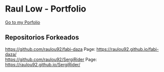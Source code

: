# Raul Low - Portfolio
<a href="https://raulou92.github.io/raullow-portfolio/">Go to my Porfolio</a>

## Repositorios Forkeados
https://github.com/raulou92/fabi-daza Page: https://raulou92.github.io/fabi-daza/<br>
https://github.com/raulou92/SergiRider Page: https://raulou92.github.io/SergiRider/
